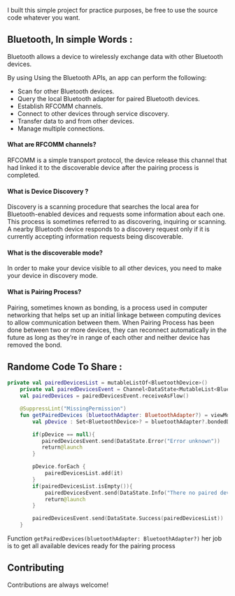 
I built this simple project for practice purposes, be free to use the source code whatever you want. 

## Bluetooth, In simple Words : 

Bluetooth allows a device to wirelessly exchange data with other Bluetooth devices. 
  
By using Using the Bluetooth APIs, an app can perform the following:

- Scan for other Bluetooth devices.
- Query the local Bluetooth adapter for paired Bluetooth devices.
- Establish RFCOMM channels. 
- Connect to other devices through service discovery.
- Transfer data to and from other devices.
- Manage multiple connections.


#### What are RFCOMM channels? 

RFCOMM is a simple transport protocol, the device release this channel that had linked it to the discoverable device after the pairing process is completed.

#### What is Device Discovery ?
Discovery is a scanning procedure that searches the local area for Bluetooth-enabled devices and requests some information about each one. This process is sometimes referred to as discovering, inquiring or scanning.
A nearby Bluetooth device responds to a discovery request only if it is currently accepting information requests being discoverable.
#### What is the discoverable mode? 
In order to make your device visible to all other devices, you need to make your device in discovery mode.
#### What is Pairing Process?
Pairing, sometimes known as bonding, is a process used in computer networking that helps set up an initial linkage between computing devices to allow communication between them.
When Pairing Process has been done between two or more devices, they can reconnect automatically in the future as long as they’re in range of each other and neither device has removed the bond.




## Randome Code To Share :

```kotlin
private val pairedDevicesList = mutableListOf<BluetoothDevice>()
    private val pairedDevicesEvent = Channel<DataState<MutableList<BluetoothDevice>>>()
    val pairedDevices = pairedDevicesEvent.receiveAsFlow()

    @SuppressLint("MissingPermission")
    fun getPairedDevices (bluetoothAdapter: BluetoothAdapter?) = viewModelScope.launch {
        val pDevice : Set<BluetoothDevice>? = bluetoothAdapter?.bondedDevices

        if(pDevice == null){
           pairedDevicesEvent.send(DataState.Error("Error unknown"))
           return@launch
        }

        pDevice.forEach {
            pairedDevicesList.add(it)
        }
        if(pairedDevicesList.isEmpty()){
            pairedDevicesEvent.send(DataState.Info("There no paired device"))
            return@launch
        }

        pairedDevicesEvent.send(DataState.Success(pairedDevicesList))
    }
```
Function `getPairedDevices(bluetoothAdapter: BluetoothAdapter?)` her job is to get all available devices ready for the pairing process


## Contributing

Contributions are always welcome!



